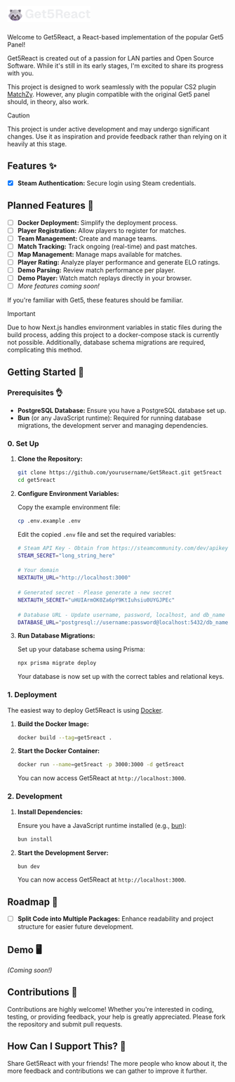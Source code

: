 <h1><img src="gh/logo_text.png"></h1>

Welcome to Get5React, a React-based implementation of the popular Get5 Panel!

Get5React is created out of a passion for LAN parties and Open Source Software. While it's still in its early stages, I'm excited to share its progress with you.

This project is designed to work seamlessly with the popular CS2 plugin [MatchZy](https://github.com/shobhit-pathak/MatchZy). However, any plugin compatible with the original Get5 panel should, in theory, also work.

> [!CAUTION]
> This project is under active development and may undergo significant changes. Use it as inspiration and provide feedback rather than relying on it heavily at this stage.

## Features ✨

- [x] **Steam Authentication:** Secure login using Steam credentials.

## Planned Features 🚀

- [ ] **Docker Deployment:** Simplify the deployment process.
- [ ] **Player Registration:** Allow players to register for matches.
- [ ] **Team Management:** Create and manage teams.
- [ ] **Match Tracking:** Track ongoing (real-time) and past matches.
- [ ] **Map Management:** Manage maps available for matches.
- [ ] **Player Rating:** Analyze player performance and generate ELO ratings.
- [ ] **Demo Parsing:** Review match performance per player.
- [ ] **Demo Player:** Watch match replays directly in your browser.
- [ ] _More features coming soon!_

If you're familiar with Get5, these features should be familiar.

> [!IMPORTANT]
> Due to how Next.js handles environment variables in static files during the build process, adding this project to a docker-compose stack is currently not possible. Additionally, database schema migrations are required, complicating this method.

## Getting Started 👟

### Prerequisites 👌

- **PostgreSQL Database:** Ensure you have a PostgreSQL database set up.
- **Bun** (or any JavaScript runtime): Required for running database migrations, the development server and managing dependencies.

### 0. Set Up

1. **Clone the Repository:**

   ```sh
   git clone https://github.com/yourusername/Get5React.git get5react
   cd get5react
   ```

2. **Configure Environment Variables:**

   Copy the example environment file:

   ```sh
   cp .env.example .env
   ```

   Edit the copied `.env` file and set the required variables:

   ```sh
   # Steam API Key - Obtain from https://steamcommunity.com/dev/apikey
   STEAM_SECRET="long_string_here"

   # Your domain
   NEXTAUTH_URL="http://localhost:3000"

   # Generated secret - Please generate a new secret
   NEXTAUTH_SECRET="uHUIArmOK0Za6pY9KtIuhsiu0UYGJPEc"

   # Database URL - Update username, password, localhost, and db_name
   DATABASE_URL="postgresql://username:password@localhost:5432/db_name?schema=public"
   ```

3. **Run Database Migrations:**

   Set up your database schema using Prisma:

   ```sh
   npx prisma migrate deploy
   ```

   Your database is now set up with the correct tables and relational keys.

### 1. Deployment

The easiest way to deploy Get5React is using [Docker](https://www.docker.com/).

1. **Build the Docker Image:**

   ```sh
   docker build --tag=get5react .
   ```

2. **Start the Docker Container:**

   ```sh
   docker run --name=get5react -p 3000:3000 -d get5react
   ```

   You can now access Get5React at `http://localhost:3000`.

### 2. Development

1. **Install Dependencies:**

   Ensure you have a JavaScript runtime installed (e.g., [bun](https://bun.sh/)):

   ```sh
   bun install
   ```

2. **Start the Development Server:**

   ```sh
   bun dev
   ```

   You can now access Get5React at `http://localhost:3000`.

## Roadmap 🚙

- [ ] **Split Code into Multiple Packages:** Enhance readability and project structure for easier future development.

## Demo 🖥️

_(Coming soon!)_

## Contributions 🤝

Contributions are highly welcome! Whether you're interested in coding, testing, or providing feedback, your help is greatly appreciated. Please fork the repository and submit pull requests.

## How Can I Support This? 🌟

Share Get5React with your friends! The more people who know about it, the more feedback and contributions we can gather to improve it further.
